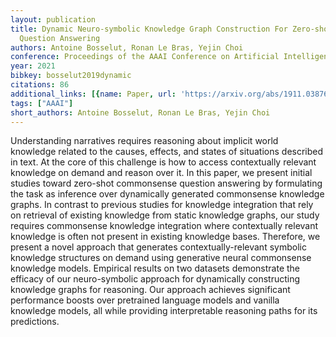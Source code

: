 ```yaml
---
layout: publication
title: Dynamic Neuro-symbolic Knowledge Graph Construction For Zero-shot Commonsense
  Question Answering
authors: Antoine Bosselut, Ronan Le Bras, Yejin Choi
conference: Proceedings of the AAAI Conference on Artificial Intelligence
year: 2021
bibkey: bosselut2019dynamic
citations: 86
additional_links: [{name: Paper, url: 'https://arxiv.org/abs/1911.03876'}]
tags: ["AAAI"]
short_authors: Antoine Bosselut, Ronan Le Bras, Yejin Choi
---
```

Understanding narratives requires reasoning about implicit world knowledge
related to the causes, effects, and states of situations described in text. At
the core of this challenge is how to access contextually relevant knowledge on
demand and reason over it.
  In this paper, we present initial studies toward zero-shot commonsense
question answering by formulating the task as inference over dynamically
generated commonsense knowledge graphs. In contrast to previous studies for
knowledge integration that rely on retrieval of existing knowledge from static
knowledge graphs, our study requires commonsense knowledge integration where
contextually relevant knowledge is often not present in existing knowledge
bases. Therefore, we present a novel approach that generates
contextually-relevant symbolic knowledge structures on demand using generative
neural commonsense knowledge models.
  Empirical results on two datasets demonstrate the efficacy of our
neuro-symbolic approach for dynamically constructing knowledge graphs for
reasoning. Our approach achieves significant performance boosts over pretrained
language models and vanilla knowledge models, all while providing interpretable
reasoning paths for its predictions.